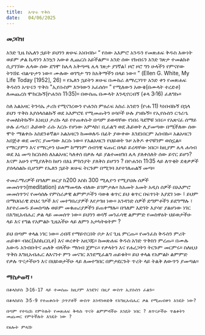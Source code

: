 ```yaml
---
title:  አጭሩ ጥቅስ
date:   04/06/2025
---
```


### መጋበዝ

አንድ ጊዜ ከኤለን ኋይት ይህንን ጽሁፍ አነበብኩ፡ “ የሰው አእምሮ አንዱን የመጽሐፍ ቅዱስ እውነት ወይም ቃል ኪዳንን እንኳን አውቆ ሊጨርስ አይችልም። አንድ ሰው የክብሩን አንድ ገጽታ ተመልክቶ ሲያገኘው ሌላው ሰው ደግሞ ከሌላ አቅጣጫ ሌላ ገጽታ ያገኛል፤ ዞሮ ዞሮ ግን ሁላችን የምናየው ትንሽዬ ብልጭታን ነው። ሙሉው ወገግታ ግን ከአቅማችን በላይ ነው። ” (Ellen G. White, My Life Today [1952], 26) ። የኤለን ኋይትን ጽሁፍ በሙከራ ለማረጋገጥ አንድ ቀን የመጽሐፍ ቅዱስን አጭሩን ጥቅስ "ኢየሱስም እንባውን አፈሰሰ። ” የሚለውን  አውቄ(በሙላት ተረድቶ) ለመጨረስ ሞከርኩኝ(ዮሐንስ 11፡35)። በውስጤ በሙላት እንዲኖርብኝ (ቆላ 3፡16) ፈለግኩ።

ስለ አልአዛር ትንሳኤ ታሪክ የሚናገረውን ዮሐንስ ምዕራፍ አስራ አንድን (ዮሐ 11) ካነበብኩኝ በኋላ ይህን ጥቅስ እያሰላሰልኩኝ ወደ አእምሮዬ የሚመጡትን ሀሳቦች ሁሉ ያዝኩኝ። የኢየሱስን ርኅራኄ ተመለከትኩኝ። እነዚህ ታሪኩ ላይ የተጠቀሱት በጣም ይወዳቸው የነበሩ ጓደኞቹ ነበሩ። የአጽናፈ ሰማይ ሁሉ ፈጣሪ፣ ሕይወት ራሱ እርሱ የሆነው አምላክ፣ ቢፈልግ ወደ ሕይወት ሊያመጣው በሚችለው ሰው ሞት ማልቀሱ አስደንቆኛል። አልአዛርን ከመወለዱ በፊት ያውቀው እንደነበርም አሰብኩ። አልአዛርን አበጅቶ ወደ መኖር ያመጣው እርሱ ነው። የአልአዛርን የህይወት ጉዞ አቅዶ ቀኖቹንም ወስኗል። የማርያምን እና የማርታን ህመም ከማንም ሰብዓዊ ፍጡር በላይ ይረዳቸው ነበር። ከዚያም ሌላ ሐሳብ ወደ እኔ መጣ ክርስቶስ ለአልአዛር ካለቀሰ በቃሉ ላይ ያልተመዘገበ ሌላ ያለቀሰለት ሰው ይኖር ይሆን? እናም አሁን የሚያለቅስ ከሆነ በእኔ ምክንያት ያለቅስ ይሆንን ? በዮሐንስ 11፡35 ላይ ለጥቂት ደቂቃዎች ያሰላሰልኩ ቢሆንም የኤለን ኋይት ጽሁፍ ትርጉም በሚገባ እየተገለጠልኝ መጣ።

ተመራማሪዎች በዓለም ዙርያ ከ200 እስከ 300 ሚሊዮን የሚያህሉ ሰዎች መመሰጥን(meditation) ይለማመዳሉ ብለው ይገምታሉ። ከአመት አመት አዲስ ሰዎች በአእምሮ መመሰጥንና የመሳሰሉ የምስራቃዊ ልምምዶችን ባወቁ ቁጥር ይህ ቁጥር በፍጥነት እያደገ ነው ፤ ይህም በማህበራዊ ድህረ ገፆች እና መተግበሪያዎች እየታገዘ ነው። አንዳንድ ሰዎች ድግምቶችን ይደግማሉ ፣ እየተራመዱ ይመሰጣሉ ወይም መቁጠሪያዎችን ይጠቀማሉ። በዓለም እድገት እያሳየ ያልሆነው ነገር በእግዚአብሔር ቃል ላይ መመሰጥ ነው። ይህንን ወሳኝ መንፈሳዊ ልምምድ የመስዋዕት ህይወታችሁ ላይ እና የግል የአምልኮ ጊዜአችሁ ላይ ለምን አታካትቱትም ?

ይህ በጣም ቀላል ነገር ነው። ረብሻ የማይኖርበት ቦታ እና ጊዜ ምርጡ። የመንፈስ ቅዱስን ምሪት ጠይቁ። ብዕር(እስኪርቢቶ) እና ወረቀት አዘጋጁ። ከመጽሐፍ ቅዱስ አንድ ጥቅስን ምረጡ። በሙሉ አውዱ አንብቡትና ጠለቅ ብላችሁ ማሰብ ጀምሩ። የቃላትን እና የሐረጋትን ትርጉም መርምሩ። ስለዚህ ጥቅስ እግዚአብሔር ለእናንተ ምን መናገር እንደሚፈልግ ጠይቁት። ይህ ቀላል የአምልኮ ልምምድ የቃሉ ጥናታችሁን እና በህይወታችሁ ላይ ለመተግበር በምታደርጉት ጥረት ላይ ትልቅ ለውጥን ያመጣል።

### ማስታወሻ ፡

`በቆላስይስ 3፡16-17 ላይ ተመሰጡ ከዚያም እንደገና በዚያ ውስጥ ኢየሱስን ፈልጉ። `

`በቆላስይስ 3፡5-9 የተጠቀሱት ኃጥያቶች ውስጥ እንዳንወድቅ የእግዚአብሔር ቃል የሚጠብቀን እንዴት ነው?`

`በጣም የተባረከ የምትሉት የመጽሐፍ ቅዱስ ጥናት ልምምዳችሁ እንዴት ነበር ? ለጥናታችሁ ጥልቀትን መጨመር የምትችሉት እንዴት ነው ?`

`የጸሎት ምላሽ፡`